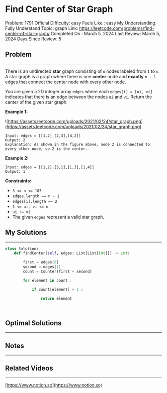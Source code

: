 # Find Center of Star Graph

Problem: 1791
Official Difficulty: easy
Feels Like : easy
My Understanding: Fully Understand
Topic: graph
Link: https://leetcode.com/problems/find-center-of-star-graph/
Completed On : March 5, 2024
Last Review: March 5, 2024
Days Since Review: 5

## Problem

---

There is an undirected **star** graph consisting of `n` nodes labeled from `1` to `n`. A star graph is a graph where there is one **center** node and **exactly** `n - 1` edges that connect the center node with every other node.

You are given a 2D integer array `edges` where each `edges[i] = [ui, vi]` indicates that there is an edge between the nodes `ui` and `vi`. Return the center of the given star graph.

**Example 1:**

![https://assets.leetcode.com/uploads/2021/02/24/star_graph.png](https://assets.leetcode.com/uploads/2021/02/24/star_graph.png)

```
Input: edges = [[1,2],[2,3],[4,2]]
Output: 2
Explanation: As shown in the figure above, node 2 is connected to every other node, so 2 is the center.
```

**Example 2:**

```
Input: edges = [[1,2],[5,1],[1,3],[1,4]]
Output: 1
```

**Constraints:**

- `3 <= n <= 105`
- `edges.length == n - 1`
- `edges[i].length == 2`
- `1 <= ui, vi <= n`
- `ui != vi`
- The given `edges` represent a valid star graph.

## My Solutions

---

```python
class Solution:
    def findCenter(self, edges: List[List[int]]) -> int:

        first = edges[0]
        second = edges[1]
        count = Counter(first + second)

        for element in count : 

            if count[element] > 1 : 

                return element
  
```

```python

```

## Optimal Solutions

---

## Notes

---

 

## Related Videos

---

[https://www.notion.so](https://www.notion.so)